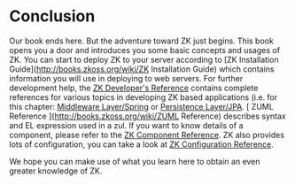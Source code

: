 # Conclusion

Our book ends here. But the adventure toward ZK just begins. This book
opens you a door and introduces you some basic concepts and usages of
ZK. You can start to deploy ZK to your server according to [ZK Installation Guide](http://books.zkoss.org/wiki/ZK Installation Guide) which contains
information you will use in deploying to web servers. For further
development help, the [ ZK Developer's Reference](http://books.zkoss.org/wiki/ZK_Developer%27s_Reference) contains complete
references for various topics in developing ZK based applications (i.e.
for this chapter: [Middleware Layer/Spring](http://books.zkoss.org/wiki/ZK%20Developer's%20Reference/Integration/Middleware%20Layer/Spring)
or [ Persistence Layer/JPA](http://books.zkoss.org/wiki/ZK%20Developer's%20Reference/Integration/Persistence%20Layer/JPA).
[ ZUML Reference ](http://books.zkoss.org/wiki/ZUML Reference) describes syntax and EL
expression used in a zul. If you want to know details of a component,
please refer to the [ ZK Component Reference](http://books.zkoss.org/wiki/ZK_Component_Reference "wikilink"). ZK also provides lots of
configuration, you can take a look at [ ZK Configuration Reference](http://books.zkoss.org/wiki/ZK_Configuration_Reference "wikilink").

We hope you can make use of what you learn here to obtain an even
greater knowledge of ZK.
